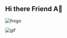## Hi there Friend A👋
![frogo](https://count.getloli.com/@Frogo27?name=Frogo27&theme=3d-num&padding=7&offset=0&align=top&scale=1&pixelated=1&darkmode=auto)


![gif](https://media1.giphy.com/media/v1.Y2lkPTc5MGI3NjExcHBlb3k2dnY2MHd3Zm4yOTlhdXhxNmFoczdtMmc2d3Z4aXNwYmdkciZlcD12MV9pbnRlcm5hbF9naWZfYnlfaWQmY3Q9Zw/iQpG6QiZMZQ9a/giphy.gif)

<!--
**Frogo27/Frogo27** is a ✨ _special_ ✨ repository because its `README.md` (this file) appears on your GitHub profile.

Here are some ideas to get you started:

- 🔭 I’m currently working on ...
- 🌱 I’m currently learning ...
- 👯 I’m looking to collaborate on ...
- 🤔 I’m looking for help with ...
- 💬 Ask me about ...
- 📫 How to reach me: ...
- 😄 Pronouns: ...
- ⚡ Fun fact: ...
-->
